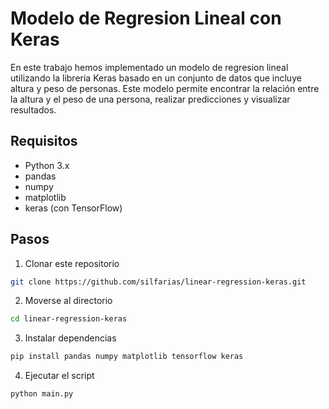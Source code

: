# Modelo de Regresion Lineal con Keras

En este trabajo hemos implementado un modelo de regresion lineal utilizando la libreria Keras basado en un conjunto de datos que incluye altura y peso de personas. Este modelo permite encontrar la relación entre la altura y el peso de una persona, realizar predicciones y visualizar resultados.


## Requisitos

- Python 3.x
- pandas
- numpy
- matplotlib
- keras (con TensorFlow)

## Pasos
1. Clonar este repositorio

```bash
git clone https://github.com/silfarias/linear-regression-keras.git
```

2. Moverse al directorio

```bash
cd linear-regression-keras
```

3. Instalar dependencias 
```bash
pip install pandas numpy matplotlib tensorflow keras
```

4. Ejecutar el script
```bash
python main.py
```